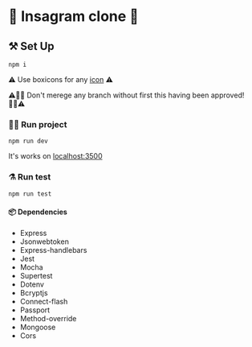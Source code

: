 # 🤳 Insagram clone 📸

## ⚒️ Set Up

```
npm i
```

⚠️ Use boxicons for any [icon](https://boxicons.com) ⚠️

⚠️🙅‍♀️ Don't merege any branch without first this having been approved! 🙅‍♀️⚠️

### 🏃‍♀️ Run project

```
npm run dev
```

It's works on [localhost:3500](http://localhost:3500)


### ⚗️ Run test

```
npm run test
```

#### 📦 Dependencies
- Express
- Jsonwebtoken
- Express-handlebars
- Jest
- Mocha
- Supertest
- Dotenv
- Bcryptjs
- Connect-flash
- Passport
- Method-override
- Mongoose
- Cors
